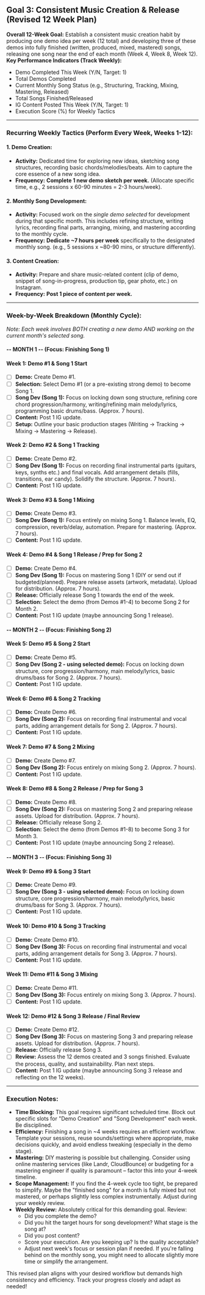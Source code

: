 ## Goal 3: Consistent Music Creation & Release (Revised 12 Week Plan)
**Overall 12-Week Goal:** Establish a consistent music creation habit by producing one demo idea per week (12 total) and developing three of these demos into fully finished (written, produced, mixed, mastered) songs, releasing one song near the end of each month (Week 4, Week 8, Week 12).
**Key Performance Indicators (Track Weekly):**
- Demo Completed This Week (Y/N, Target: 1)
- Total Demos Completed
- Current Monthly Song Status (e.g., Structuring, Tracking, Mixing, Mastering, Released)
- Total Songs Finished/Released
- IG Content Posted This Week (Y/N, Target: 1)
- Execution Score (%) for Weekly Tactics
---
### Recurring Weekly Tactics (Perform Every Week, Weeks 1-12):
#### **1. Demo Creation:**
- **Activity:** Dedicated time for exploring new ideas, sketching song structures, recording basic chords/melodies/beats. Aim to capture the core essence of a new song idea.
- **Frequency:** **Complete 1 new demo sketch per week.** (Allocate specific time, e.g., 2 sessions x 60-90 minutes = 2-3 hours/week).
#### **2. Monthly Song Development:**
- **Activity:** Focused work on the _single demo selected_ for development during that specific month. This includes refining structure, writing lyrics, recording final parts, arranging, mixing, and mastering according to the monthly cycle.
- **Frequency:** **Dedicate ~7 hours per week** specifically to the designated monthly song. (e.g., 5 sessions x ~80-90 mins, or structure differently).
#### **3. Content Creation:**
- **Activity:** Prepare and share music-related content (clip of demo, snippet of song-in-progress, production tip, gear photo, etc.) on Instagram.
- **Frequency:** **Post 1 piece of content per week.**
---
### **Week-by-Week Breakdown (Monthly Cycle):**
_Note: Each week involves BOTH creating a new demo AND working on the current month's selected song._
#### **-- MONTH 1 -- (Focus: Finishing Song 1)**
#### **Week 1: Demo #1 & Song 1 Start**
- [ ] **Demo:** Create Demo #1.
- [ ] **Selection:** Select Demo #1 (or a pre-existing strong demo) to become Song 1.
- [ ] **Song Dev (Song 1):** Focus on locking down song structure, refining core chord progression/harmony, writing/refining main melody/lyrics, programming basic drums/bass. (Approx. 7 hours).
- [ ] **Content:** Post 1 IG update.
- [ ] **Setup:** Outline your basic production stages (Writing -> Tracking -> Mixing -> Mastering -> Release).
#### **Week 2: Demo #2 & Song 1 Tracking**
- [ ] **Demo:** Create Demo #2.
- [ ] **Song Dev (Song 1):** Focus on recording final instrumental parts (guitars, keys, synths etc.) and final vocals. Add arrangement details (fills, transitions, ear candy). Solidify the structure. (Approx. 7 hours).
- [ ] **Content:** Post 1 IG update.
#### **Week 3: Demo #3 & Song 1 Mixing**
- [ ] **Demo:** Create Demo #3.
- [ ] **Song Dev (Song 1):** Focus entirely on mixing Song 1. Balance levels, EQ, compression, reverb/delay, automation. Prepare for mastering. (Approx. 7 hours).
- [ ] **Content:** Post 1 IG update.

#### **Week 4: Demo #4 & Song 1 Release / Prep for Song 2**

- [ ] **Demo:** Create Demo #4.
- [ ] **Song Dev (Song 1):** Focus on mastering Song 1 (DIY or send out if budgeted/planned). Prepare release assets (artwork, metadata). Upload for distribution. (Approx. 7 hours).
- [ ] **Release:** Officially release Song 1 towards the end of the week.
- [ ] **Selection:** Select the demo (from Demos #1-4) to become Song 2 for Month 2.
- [ ] **Content:** Post 1 IG update (maybe announcing Song 1 release).

#### **-- MONTH 2 -- (Focus: Finishing Song 2)**

#### **Week 5: Demo #5 & Song 2 Start**

- [ ] **Demo:** Create Demo #5.
- [ ] **Song Dev (Song 2 - using selected demo):** Focus on locking down structure, core progression/harmony, main melody/lyrics, basic drums/bass for Song 2. (Approx. 7 hours).
- [ ] **Content:** Post 1 IG update.

#### **Week 6: Demo #6 & Song 2 Tracking**

- [ ] **Demo:** Create Demo #6.
- [ ] **Song Dev (Song 2):** Focus on recording final instrumental and vocal parts, adding arrangement details for Song 2. (Approx. 7 hours).
- [ ] **Content:** Post 1 IG update.

#### **Week 7: Demo #7 & Song 2 Mixing**

- [ ] **Demo:** Create Demo #7.
- [ ] **Song Dev (Song 2):** Focus entirely on mixing Song 2. (Approx. 7 hours).
- [ ] **Content:** Post 1 IG update.

#### **Week 8: Demo #8 & Song 2 Release / Prep for Song 3**

- [ ] **Demo:** Create Demo #8.
- [ ] **Song Dev (Song 2):** Focus on mastering Song 2 and preparing release assets. Upload for distribution. (Approx. 7 hours).
- [ ] **Release:** Officially release Song 2.
- [ ] **Selection:** Select the demo (from Demos #1-8) to become Song 3 for Month 3.
- [ ] **Content:** Post 1 IG update (maybe announcing Song 2 release).

#### **-- MONTH 3 -- (Focus: Finishing Song 3)**

#### **Week 9: Demo #9 & Song 3 Start**

- [ ] **Demo:** Create Demo #9.
- [ ] **Song Dev (Song 3 - using selected demo):** Focus on locking down structure, core progression/harmony, main melody/lyrics, basic drums/bass for Song 3. (Approx. 7 hours).
- [ ] **Content:** Post 1 IG update.

#### **Week 10: Demo #10 & Song 3 Tracking**

- [ ] **Demo:** Create Demo #10.
- [ ] **Song Dev (Song 3):** Focus on recording final instrumental and vocal parts, adding arrangement details for Song 3. (Approx. 7 hours).
- [ ] **Content:** Post 1 IG update.

#### **Week 11: Demo #11 & Song 3 Mixing**

- [ ] **Demo:** Create Demo #11.
- [ ] **Song Dev (Song 3):** Focus entirely on mixing Song 3. (Approx. 7 hours).
- [ ] **Content:** Post 1 IG update.

#### **Week 12: Demo #12 & Song 3 Release / Final Review**

- [ ] **Demo:** Create Demo #12.
- [ ] **Song Dev (Song 3):** Focus on mastering Song 3 and preparing release assets. Upload for distribution. (Approx. 7 hours).
- [ ] **Release:** Officially release Song 3.
- [ ] **Review:** Assess the 12 demos created and 3 songs finished. Evaluate the process, quality, and sustainability. Plan next steps.
- [ ] **Content:** Post 1 IG update (maybe announcing Song 3 release and reflecting on the 12 weeks).

---

### **Execution Notes:**

- **Time Blocking:** This goal requires significant scheduled time. Block out specific slots for "Demo Creation" and "Song Development" each week. Be disciplined.
- **Efficiency:** Finishing a song in ~4 weeks requires an efficient workflow. Template your sessions, reuse sounds/settings where appropriate, make decisions quickly, and avoid endless tweaking (especially in the demo stage).
- **Mastering:** DIY mastering is possible but challenging. Consider using online mastering services (like Landr, CloudBounce) or budgeting for a mastering engineer if quality is paramount – factor this into your 4-week timeline.
- **Scope Management:** If you find the 4-week cycle too tight, be prepared to simplify. Maybe the "finished song" for a month is fully mixed but not mastered, or perhaps slightly less complex instrumentally. Adjust during your weekly review.
- **Weekly Review:** Absolutely critical for this demanding goal. Review:
    - Did you complete the demo?
    - Did you hit the target hours for song development? What stage is the song at?
    - Did you post content?
    - Score your execution. Are you keeping up? Is the quality acceptable?
    - Adjust next week's focus or session plan if needed. If you're falling behind on the monthly song, you might need to allocate slightly more time or simplify the arrangement.

This revised plan aligns with your desired workflow but demands high consistency and efficiency. Track your progress closely and adapt as needed!